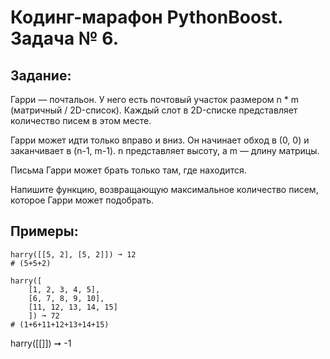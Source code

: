 # Кодинг-марафон PythonBoost. Задача № 6.

## Задание: 
Гарри — почтальон. У него есть почтовый участок размером n * m (матричный / 2D-список). Каждый слот в 2D-списке представляет количество писем в этом месте.

Гарри может идти только вправо и вниз. Он начинает обход в (0, 0) и заканчивает в (n-1, m-1). n представляет высоту, а m — длину матрицы.

Письма Гарри может брать только там, где находится.

Напишите функцию, возвращающую максимальное количество писем, которое Гарри может подобрать.


## Примеры:
    harry([[5, 2], [5, 2]]) ➞ 12
    # (5+5+2)

    harry([
        [1, 2, 3, 4, 5],
        [6, 7, 8, 9, 10],
        [11, 12, 13, 14, 15]
        ]) ➞ 72
    # (1+6+11+12+13+14+15)

harry([[]]) ➞ -1

 
